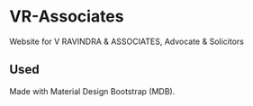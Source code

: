 # VR-Associates
Website for V RAVINDRA &amp; ASSOCIATES, Advocate &amp; Solicitors
## Used
Made with Material Design Bootstrap (MDB).
